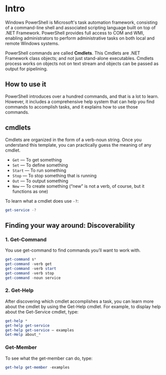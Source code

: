 # Intro

Windows PowerShell is Microsoft's task automation framework, consisting of a command-line shell and associated scripting language built on top of .NET Framework. PowerShell provides full access to COM and WMI, enabling administrators to perform administrative tasks on both local and remote Windows systems.

PowerShell commands are called **Cmdlets**. This Cmdlets are .NET Framework class objects; and not just stand-alone executables. Cmdlets process works on objects not on text stream and objects can be passed as output for pipelining.

## How to use it

PowerShell introduces over a hundred commands, and that is a lot to learn. However, it includes a comprehensive help system that can help you find commands to accomplish tasks, and it explains how to use those commands.

## cmdlets

Cmdlets are organized in the form of a verb-noun string. Once you understand this template, you can practically guess the meaning of any cmdlet.

* `Get` — To get something
* `Set` — To define something
* `Start` — To run something
* `Stop` — To stop something that is running
* `Out` — To output something
* `New` — To create something (“new” is not a verb, of course, but it functions as one)

To learn what a cmdlet does use `-?`:

```PowerShell
get-service -?
```

## Finding your way around: Discoverability

### 1. Get-Command

You use get-command to find commands you’ll want to work with.

```PowerShell
get-command s*
get-command -verb get
get-command -verb start
get-command -verb stop
get-command -noun service
```

### 2. Get-Help

After discovering which cmdlet accomplishes a task, you can learn more about the cmdlet by using the Get-Help cmdlet. For example, to display help about the Get-Service cmdlet, type:

```PowerShell
get-help *
get-help get-service
get-help get-service – examples
Get-Help about_*
```

### Get-Member

To see what the get-member can do, type:

```PowerShell
get-help get-member -examples
```
